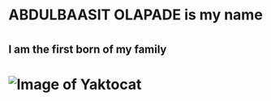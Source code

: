 # <h1>ABDULBAASIT OLAPADE is my name</h1>
# <h2>I am the first born of my family</h2> 
# <img src="(https://octodex.github.com/images/yaktocat.png)" alt="Image of Yaktocat">
